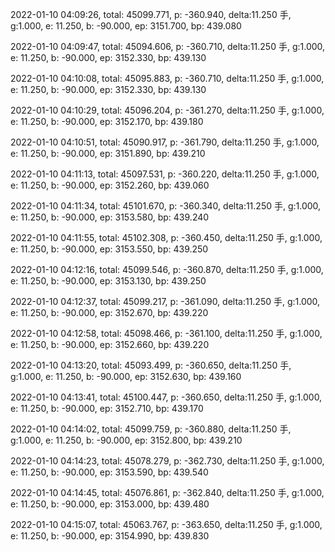 2022-01-10 04:09:26, total: 45099.771, p: -360.940, delta:11.250 手, g:1.000, e: 11.250, b: -90.000, ep: 3151.700, bp: 439.080

2022-01-10 04:09:47, total: 45094.606, p: -360.710, delta:11.250 手, g:1.000, e: 11.250, b: -90.000, ep: 3152.330, bp: 439.130

2022-01-10 04:10:08, total: 45095.883, p: -360.710, delta:11.250 手, g:1.000, e: 11.250, b: -90.000, ep: 3152.330, bp: 439.130

2022-01-10 04:10:29, total: 45096.204, p: -361.270, delta:11.250 手, g:1.000, e: 11.250, b: -90.000, ep: 3152.170, bp: 439.180

2022-01-10 04:10:51, total: 45090.917, p: -361.790, delta:11.250 手, g:1.000, e: 11.250, b: -90.000, ep: 3151.890, bp: 439.210

2022-01-10 04:11:13, total: 45097.531, p: -360.220, delta:11.250 手, g:1.000, e: 11.250, b: -90.000, ep: 3152.260, bp: 439.060

2022-01-10 04:11:34, total: 45101.670, p: -360.340, delta:11.250 手, g:1.000, e: 11.250, b: -90.000, ep: 3153.580, bp: 439.240

2022-01-10 04:11:55, total: 45102.308, p: -360.450, delta:11.250 手, g:1.000, e: 11.250, b: -90.000, ep: 3153.550, bp: 439.250

2022-01-10 04:12:16, total: 45099.546, p: -360.870, delta:11.250 手, g:1.000, e: 11.250, b: -90.000, ep: 3153.130, bp: 439.250

2022-01-10 04:12:37, total: 45099.217, p: -361.090, delta:11.250 手, g:1.000, e: 11.250, b: -90.000, ep: 3152.670, bp: 439.220

2022-01-10 04:12:58, total: 45098.466, p: -361.100, delta:11.250 手, g:1.000, e: 11.250, b: -90.000, ep: 3152.660, bp: 439.220

2022-01-10 04:13:20, total: 45093.499, p: -360.650, delta:11.250 手, g:1.000, e: 11.250, b: -90.000, ep: 3152.630, bp: 439.160

2022-01-10 04:13:41, total: 45100.447, p: -360.650, delta:11.250 手, g:1.000, e: 11.250, b: -90.000, ep: 3152.710, bp: 439.170

2022-01-10 04:14:02, total: 45099.759, p: -360.880, delta:11.250 手, g:1.000, e: 11.250, b: -90.000, ep: 3152.800, bp: 439.210

2022-01-10 04:14:23, total: 45078.279, p: -362.730, delta:11.250 手, g:1.000, e: 11.250, b: -90.000, ep: 3153.590, bp: 439.540

2022-01-10 04:14:45, total: 45076.861, p: -362.840, delta:11.250 手, g:1.000, e: 11.250, b: -90.000, ep: 3153.000, bp: 439.480

2022-01-10 04:15:07, total: 45063.767, p: -363.650, delta:11.250 手, g:1.000, e: 11.250, b: -90.000, ep: 3154.990, bp: 439.830